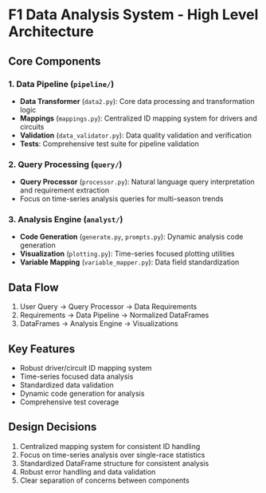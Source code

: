 # F1 Data Analysis System - High Level Architecture

## Core Components

### 1. Data Pipeline (`pipeline/`)
- **Data Transformer** (`data2.py`): Core data processing and transformation logic
- **Mappings** (`mappings.py`): Centralized ID mapping system for drivers and circuits
- **Validation** (`data_validator.py`): Data quality validation and verification
- **Tests**: Comprehensive test suite for pipeline validation

### 2. Query Processing (`query/`)
- **Query Processor** (`processor.py`): Natural language query interpretation and requirement extraction
- Focus on time-series analysis queries for multi-season trends

### 3. Analysis Engine (`analyst/`)
- **Code Generation** (`generate.py`, `prompts.py`): Dynamic analysis code generation
- **Visualization** (`plotting.py`): Time-series focused plotting utilities
- **Variable Mapping** (`variable_mapper.py`): Data field standardization

## Data Flow
1. User Query → Query Processor → Data Requirements
2. Requirements → Data Pipeline → Normalized DataFrames
3. DataFrames → Analysis Engine → Visualizations

## Key Features
- Robust driver/circuit ID mapping system
- Time-series focused data analysis
- Standardized data validation
- Dynamic code generation for analysis
- Comprehensive test coverage

## Design Decisions
1. Centralized mapping system for consistent ID handling
2. Focus on time-series analysis over single-race statistics
3. Standardized DataFrame structure for consistent analysis
4. Robust error handling and data validation
5. Clear separation of concerns between components

